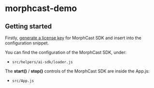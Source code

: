 # morphcast-demo

## Getting started

Firstly, [generate a license key](https://www.morphcast.com/sdk-licence-request/) for MorphCast SDK and insert into the configuration snippet.

You can find the configuration of the MorphCast SDK, under:

* `src/helpers/ai-sdk/loader.js`

The **start()** / **stop()** controls of the MorphCast SDK are inside the App.js:

* `src/App.js`
